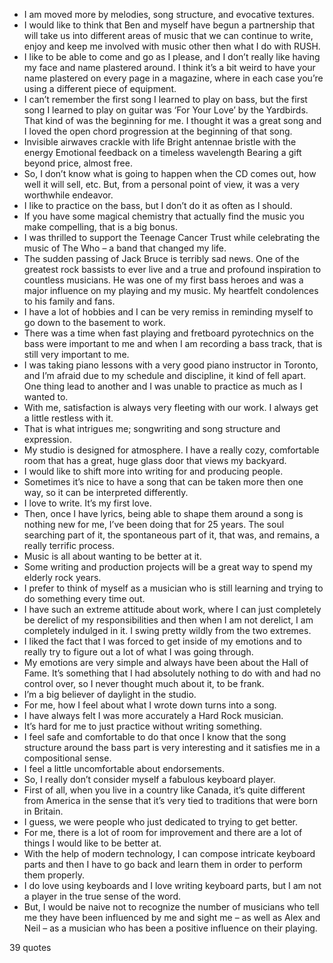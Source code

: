  - I am moved more by melodies, song structure, and evocative textures.
 - I would like to think that Ben and myself have begun a partnership that will take us into different areas of music that we can continue to write, enjoy and keep me involved with music other then what I do with RUSH.
 - I like to be able to come and go as I please, and I don’t really like having my face and name plastered around. I think it’s a bit weird to have your name plastered on every page in a magazine, where in each case you’re using a different piece of equipment.
 - I can’t remember the first song I learned to play on bass, but the first song I learned to play on guitar was ‘For Your Love’ by the Yardbirds. That kind of was the beginning for me. I thought it was a great song and I loved the open chord progression at the beginning of that song.
 - Invisible airwaves crackle with life Bright antennae bristle with the energy Emotional feedback on a timeless wavelength Bearing a gift beyond price, almost free.
 - So, I don’t know what is going to happen when the CD comes out, how well it will sell, etc. But, from a personal point of view, it was a very worthwhile endeavor.
 - I like to practice on the bass, but I don’t do it as often as I should.
 - If you have some magical chemistry that actually find the music you make compelling, that is a big bonus.
 - I was thrilled to support the Teenage Cancer Trust while celebrating the music of The Who – a band that changed my life.
 - The sudden passing of Jack Bruce is terribly sad news. One of the greatest rock bassists to ever live and a true and profound inspiration to countless musicians. He was one of my first bass heroes and was a major influence on my playing and my music. My heartfelt condolences to his family and fans.
 - I have a lot of hobbies and I can be very remiss in reminding myself to go down to the basement to work.
 - There was a time when fast playing and fretboard pyrotechnics on the bass were important to me and when I am recording a bass track, that is still very important to me.
 - I was taking piano lessons with a very good piano instructor in Toronto, and I’m afraid due to my schedule and discipline, it kind of fell apart. One thing lead to another and I was unable to practice as much as I wanted to.
 - With me, satisfaction is always very fleeting with our work. I always get a little restless with it.
 - That is what intrigues me; songwriting and song structure and expression.
 - My studio is designed for atmosphere. I have a really cozy, comfortable room that has a great, huge glass door that views my backyard.
 - I would like to shift more into writing for and producing people.
 - Sometimes it’s nice to have a song that can be taken more then one way, so it can be interpreted differently.
 - I love to write. It’s my first love.
 - Then, once I have lyrics, being able to shape them around a song is nothing new for me, I’ve been doing that for 25 years. The soul searching part of it, the spontaneous part of it, that was, and remains, a really terrific process.
 - Music is all about wanting to be better at it.
 - Some writing and production projects will be a great way to spend my elderly rock years.
 - I prefer to think of myself as a musician who is still learning and trying to do something every time out.
 - I have such an extreme attitude about work, where I can just completely be derelict of my responsibilities and then when I am not derelict, I am completely indulged in it. I swing pretty wildly from the two extremes.
 - I liked the fact that I was forced to get inside of my emotions and to really try to figure out a lot of what I was going through.
 - My emotions are very simple and always have been about the Hall of Fame. It’s something that I had absolutely nothing to do with and had no control over, so I never thought much about it, to be frank.
 - I’m a big believer of daylight in the studio.
 - For me, how I feel about what I wrote down turns into a song.
 - I have always felt I was more accurately a Hard Rock musician.
 - It’s hard for me to just practice without writing something.
 - I feel safe and comfortable to do that once I know that the song structure around the bass part is very interesting and it satisfies me in a compositional sense.
 - I feel a little uncomfortable about endorsements.
 - So, I really don’t consider myself a fabulous keyboard player.
 - First of all, when you live in a country like Canada, it’s quite different from America in the sense that it’s very tied to traditions that were born in Britain.
 - I guess, we were people who just dedicated to trying to get better.
 - For me, there is a lot of room for improvement and there are a lot of things I would like to be better at.
 - With the help of modern technology, I can compose intricate keyboard parts and then I have to go back and learn them in order to perform them properly.
 - I do love using keyboards and I love writing keyboard parts, but I am not a player in the true sense of the word.
 - But, I would be naive not to recognize the number of musicians who tell me they have been influenced by me and sight me – as well as Alex and Neil – as a musician who has been a positive influence on their playing.

39 quotes